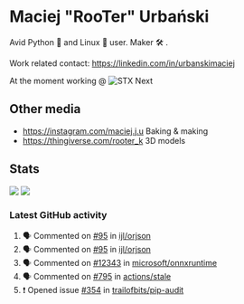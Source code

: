# Maciej "RooTer" Urbański

Avid Python 🐍 and Linux 🐧 user.
Maker 🛠 .

Work related contact: https://linkedin.com/in/urbanskimaciej

At the moment working @ ![STX Next](https://www.stxnext.com/hubfs/stxnext_web_claim_gradient-1.svg)

## Other media

* https://instagram.com/maciej.j.u Baking & making
* https://thingiverse.com/rooter_k 3D models

## Stats

![](https://github-readme-stats.vercel.app/api?username=rooterkyberian&hide_title=true&show_icons=true&count_private=true&theme=graywhite)
![](https://komarev.com/ghpvc/?username=rooterkyberian&color=lightgray&style=flat-square)

### Latest GitHub activity
<!--START_SECTION:activity-->
1. 🗣 Commented on [#95](https://github.com/ijl/orjson/issues/95) in [ijl/orjson](https://github.com/ijl/orjson)
2. 🗣 Commented on [#95](https://github.com/ijl/orjson/issues/95) in [ijl/orjson](https://github.com/ijl/orjson)
3. 🗣 Commented on [#12343](https://github.com/microsoft/onnxruntime/issues/12343) in [microsoft/onnxruntime](https://github.com/microsoft/onnxruntime)
4. 🗣 Commented on [#795](https://github.com/actions/stale/issues/795) in [actions/stale](https://github.com/actions/stale)
5. ❗️ Opened issue [#354](https://github.com/trailofbits/pip-audit/issues/354) in [trailofbits/pip-audit](https://github.com/trailofbits/pip-audit)
<!--END_SECTION:activity-->
